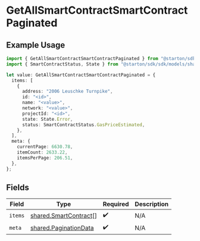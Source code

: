# GetAllSmartContractSmartContractPaginated

## Example Usage

```typescript
import { GetAllSmartContractSmartContractPaginated } from "@starton/sdk/sdk/models/operations";
import { SmartContractStatus, State } from "@starton/sdk/sdk/models/shared";

let value: GetAllSmartContractSmartContractPaginated = {
  items: [
    {
      address: "2006 Leuschke Turnpike",
      id: "<id>",
      name: "<value>",
      network: "<value>",
      projectId: "<id>",
      state: State.Error,
      status: SmartContractStatus.GasPriceEstimated,
    },
  ],
  meta: {
    currentPage: 6630.78,
    itemCount: 2633.22,
    itemsPerPage: 206.51,
  },
};
```

## Fields

| Field                                                                 | Type                                                                  | Required                                                              | Description                                                           |
| --------------------------------------------------------------------- | --------------------------------------------------------------------- | --------------------------------------------------------------------- | --------------------------------------------------------------------- |
| `items`                                                               | [shared.SmartContract](../../../sdk/models/shared/smartcontract.md)[] | :heavy_check_mark:                                                    | N/A                                                                   |
| `meta`                                                                | [shared.PaginationData](../../../sdk/models/shared/paginationdata.md) | :heavy_check_mark:                                                    | N/A                                                                   |